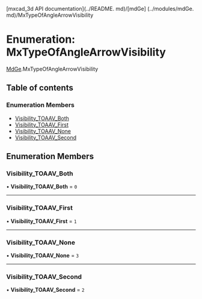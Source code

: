 [mxcad_3d API documentation](../README. md)/[mdGe] (../modules/mdGe. md)/MxTypeOfAngleArrowVisibility

# Enumeration: MxTypeOfAngleArrowVisibility

[MdGe](../modules/MdGe.md).MxTypeOfAngleArrowVisibility

## Table of contents

### Enumeration Members

- [Visibility\_TOAAV\_Both](MdGe.MxTypeOfAngleArrowVisibility.md#visibility_toaav_both)
- [Visibility\_TOAAV\_First](MdGe.MxTypeOfAngleArrowVisibility.md#visibility_toaav_first)
- [Visibility\_TOAAV\_None](MdGe.MxTypeOfAngleArrowVisibility.md#visibility_toaav_none)
- [Visibility\_TOAAV\_Second](MdGe.MxTypeOfAngleArrowVisibility.md#visibility_toaav_second)

## Enumeration Members

### Visibility\_TOAAV\_Both

• **Visibility\_TOAAV\_Both** = ``0``

___

### Visibility\_TOAAV\_First

• **Visibility\_TOAAV\_First** = ``1``

___

### Visibility\_TOAAV\_None

• **Visibility\_TOAAV\_None** = ``3``

___

### Visibility\_TOAAV\_Second

• **Visibility\_TOAAV\_Second** = ``2``
